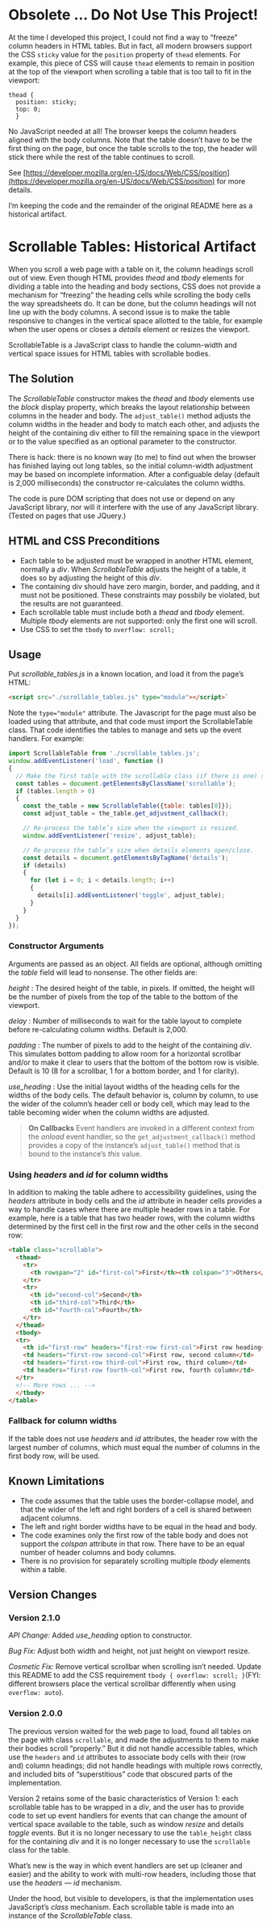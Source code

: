 # Obsolete ... Do Not Use This Project!
At the time I developed this project, I could not find a way to “freeze" column headers in HTML tables.
But in fact, all modern browsers support the CSS `sticky` value for the `position` property of `thead` elements. For example, this piece of CSS will cause `thead` elements to remain in position at the top of the viewport when scrolling a table that is too tall to fit in the viewport:

```
thead {
  position: sticky;
  top: 0;
  }
```
No JavaScript needed at all! The browser keeps the column headers aligned with the body columns. Note that the table doesn’t have to be the first thing on the page, but once the table scrolls to the top, the header will stick there while the rest of the table continues to scroll.

See [https://developer.mozilla.org/en-US/docs/Web/CSS/position](https://developer.mozilla.org/en-US/docs/Web/CSS/position) for more details.

I’m keeping the code and the remainder of the original README here as a historical artifact.

# Scrollable Tables: Historical Artifact

When you scroll a web page with a table on it, the column headings scroll out of view. Even though
HTML provides _thead_ and _tbody_ elements for dividing a table into the heading and body sections,
CSS does not provide a mechanism for “freezing” the heading cells while scrolling the body cells the
way spreadsheets do. It can be done, but the column headings will not line up with the body columns.
A second issue is to make the table responsive to changes in the vertical space allotted to the
table, for example when the user opens or closes a _details_ element or resizes the viewport.

ScrollableTable is a JavaScript class to handle the column-width and vertical space issues for HTML
tables with scrollable bodies.

## The Solution

The _ScrollableTable_ constructor makes the _thead_ and _tbody_ elements use the _block_ display
property, which breaks the layout relationship between columns in the header and body. The
`adjust_table()` method adjusts the column widths in the header and body to match each other, and
adjusts the height of the containing div either to fill the remaining space in the viewport or to
the value specified as an optional parameter to the constructor.

There is hack: there is no known way (to me) to find out when the browser has finished laying out
long tables, so the initial column-width adjustment may be based on incomplete information. After a
configuable delay (default is 2,000 milliseconds) the constructor re-calculates the column widths.

The code is pure DOM scripting that does not use or depend on any JavaScript library, nor will it
interfere with the use of any JavaScript library. (Tested on pages that use JQuery.)

## HTML and CSS Preconditions

- Each table to be adjusted must be wrapped in another HTML element, normally a _div_. When *ScrollableTable* adjusts the height of a table, it does so by adjusting the height of this _div_.
- The containing div should have zero margin, border, and padding, and it must not be positioned.
  These constraints may possbily be violated, but the results are not guaranteed.
- Each scrollable table must include both a _thead_ and _tbody_ element. Multiple _tbody_ elements
  are not supported: only the first one will scroll.
- Use CSS to set the `tbody` to `overflow: scroll;`

## Usage
Put *scrollable_tables.js* in a known location, and load it from the page’s HTML:

```html
<script src="./scrollable_tables.js" type="module"></script>`
```
Note the `type="module"` attribute. The Javascript for the page must also be loaded using that
attribute, and that code must import the ScrollableTable class. That code identifies the tables to
manage and sets up the event handlers. For example:

```javascript
import ScrollableTable from './scrollable_tables.js';
window.addEventListener('load', function ()
{
  // Make the first table with the scrollable class (if there is one) scrollable.
  const tables = document.getElementsByClassName('scrollable');
  if (tables.length > 0)
  {
    const the_table = new ScrollableTable({table: tables[0]});
    const adjust_table = the_table.get_adjustment_callback();

    // Re-process the table’s size when the viewport is resized.
    window.addEventListener('resize', adjust_table);

    // Re-process the table’s size when details elements open/close.
    const details = document.getElementsByTagName('details');
    if (details)
    {
      for (let i = 0; i < details.length; i++)
      {
        details[i].addEventListener('toggle', adjust_table);
      }
    }
  }
});

```
### Constructor Arguments
Arguments are passed as an object. All fields are optional, although omitting the _table_ field will
lead to nonsense. The other fields are:

*height*
: The desired height of the table, in pixels. If omitted, the height will be the number of pixels
from the top of the table to the bottom of the viewport.

*delay*
: Number of milliseconds to wait for the table layout to complete before re-calculating column
widths. Default is 2,000.

*padding*
: The number of pixels to add to the height of the containing _div_. This simulates bottom padding
to allow room for a horizontal scrollbar and/or to make it clear to users that the bottom of the
bottom row is visible. Default is 10 (8 for a scrollbar, 1 for a bottom border, and 1 for clarity).

*use_heading*
: Use the initial layout widths of the heading cells for the widths of the body cells. The default
behavior is, column by column, to use the wider of the column’s header cell or body cell, which may
lead to the table becoming wider when the column widths are adjusted.


> **On Callbacks**
> Event handlers are invoked in a different context from the _onload_ event handler,
> so the `get_adjustment_callback()` method provides a copy of the instance’s `adjust_table()`
> method that is bound to the instance’s _this_ value.

### Using _headers_ and _id_ for column widths
In addition to making the table adhere to accessibility guidelines, using the _headers_ attribute in
body cells and the _id_ attribute in header cells provides a way to handle cases where there are
multiple header rows in a table. For example, here is a table that has two header rows, with the
column widths determined by the first cell in the first row and the other cells in the second row:

```html
<table class="scrollable">
  <thead>
    <tr>
      <th rowspan="2" id="first-col">First</th><th colspan="3">Others</th>
    </tr>
    <tr>
      <th id="second-col">Second</th>
      <th id="third-col">Third</th>
      <th id="fourth-col">Fourth</th>
    </tr>
  </thead>
  <tbody>
  <tr>
    <th id="first-row" headers="first-row first-col">First row heading</th>
    <td headers="first-row second-col">First row, second column</td>
    <td headers="first-row third-col">First row, third column</td>
    <td headers="first-row fourth-col">First row, fourth column</td>
  </tr>
  <!-- More rows ... -->
  </tbody>
</table>
```

### Fallback for column widths
If the table does not use _headers_ and _id_ attributes, the header row with the largest number of
columns, which must equal the number of columns in the first body row, will be used.

## Known Limitations
- The code assumes that the table uses the border-collapse model, and that the wider of the left and
  right borders of a cell is shared between adjacent columns.
- The left and right border widths have to be equal in the head and body.
- The code examines only the first row of the table body and does not support the _colspan_
  attribute in that row. There have to be an equal number of header columns and body columns.
- There is no provision for separately scrolling multiple _tbody_ elements within a table.

## Version Changes

### Version 2.1.0
*API Change:* Added *use_heading* option to constructor.

*Bug Fix:* Adjust both width and height, not just height on viewport resize.

*Cosmetic Fix:* Remove vertical scrollbar when scrolling isn’t needed. Update this README to add the
CSS requirement `tbody { overflow: scroll; }`(FYI: different browsers place the vertical scrollbar
differently when using `overflow: auto`).

### Version 2.0.0
The previous version waited for the web page to load, found all tables on the page with class
`scrollable`, and made the adjustments to them to make their bodies scroll “properly.” But it did
not handle accessible tables, which use the `headers` and `id` attributes to associate body cells
with their (row and) column headings; did not handle headings with multiple rows correctly, and
included bits of “superstitious” code that obscured parts of the implementation.

Version 2 retains some of the basic characteristics of Version 1: each scrollable table has to be
wrapped in a _div_, and the user has to provide code to set up event handlers for events that can
change the amount of vertical space available to the table, such as window _resize_ and details
_toggle_ events. But it is no longer necessary to use the `table_height` class for the containing
_div_ and it is no longer necessary to use the `scrollable` class for the table.

What’s new is the way in which event handlers are set up (cleaner and easier) and the ability to
work with multi-row headers, including those that use the _headers_ &#x2014; _id_ mechanism.

Under the hood, but visible to developers, is that the implementation uses JavaScript’s _class_ mechanism. Each scrollable table is made into an instance of the _ScrollableTable_ class.
